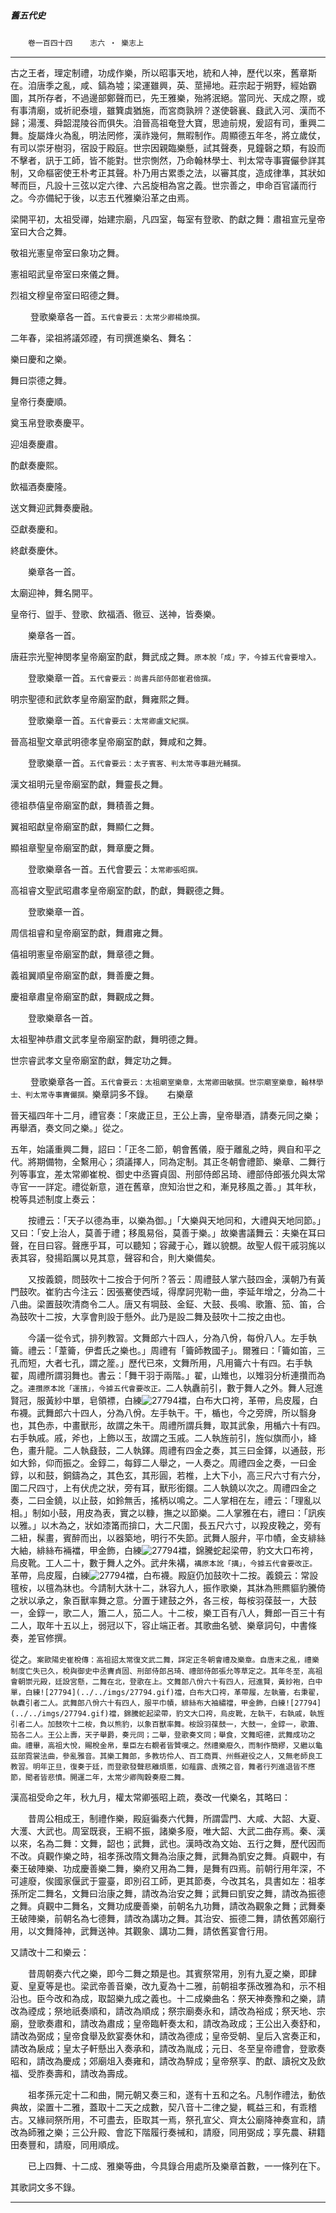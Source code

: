 

##### 舊五代史
　　`卷一百四十四`　　`志六 ‧ 樂志上`

* * *

古之王者，理定制禮，功成作樂，所以昭事天地，統和人神，歷代以來，舊章斯在。洎唐季之亂，咸、鎬為墟；梁運雖興，英、莖掃地。莊宗起于朔野，經始霸圖，其所存者，不過邊部鄭聲而已，先王雅樂，殆將泯絕。當同光、天成之際，或有事清廟，或祈祀泰壇，雖簨虡猶施，而宮商孰辨？遂使磬襄、鼗武入河、漢而不歸；湯濩、舜韶混陵谷而俱失。洎晉高祖奄登大寶，思迪前規，爰詔有司，重興二舞。旋屬烽火為亂，明法罔修，漢祚幾何，無暇制作。周顯德五年冬，將立歲仗，有司以崇牙樹羽，宿設于殿庭。世宗因親臨樂懸，試其聲奏，見鐘磬之類，有設而不擊者，訊于工師，皆不能對。世宗惻然，乃命翰林學士、判太常寺事竇儼參詳其制，又命樞密使王朴考正其聲。朴乃用古累黍之法，以審其度，造成律準，其狀如琴而巨，凡設十三弦以定六律、六呂旋相為宮之義。世宗善之，申命百官議而行之。今亦備紀于後，以志五代雅樂沿革之由焉。

梁開平初，太祖受禪，始建宗廟，凡四室，每室有登歌、酌獻之舞：肅祖宣元皇帝室曰大合之舞。

敬祖光憲皇帝室曰象功之舞。

憲祖昭武皇帝室曰來儀之舞。

烈祖文穆皇帝室曰昭德之舞。

　　
登歌樂章各一首。`五代會要云：太常少卿楊煥撰。`

二年春，梁祖將議郊禋，有司撰進樂名、舞名：

樂曰慶和之樂。

舞曰崇德之舞。

皇帝行奏慶順。

奠玉帛登歌奏慶平。

迎俎奏慶肅。

酌獻奏慶熙。

飲福酒奏慶隆。

送文舞迎武舞奏慶融。

亞獻奏慶和。

終獻奏慶休。

　　樂章各一首。

太廟迎神，舞名開平。

皇帝行、盥手、登歌、飲福酒、徹豆、送神，皆奏樂。

　　樂章各一首。

唐莊宗光聖神閔孝皇帝廟室酌獻，舞武成之舞。`原本脫「成」字，今據五代會要增入。`

　　登歌樂章一首。`五代會要云：尚書兵部侍郎崔君儉撰。`

明宗聖德和武欽孝皇帝廟室酌獻，舞雍熙之舞。

　　登歌樂章一首。`五代會要云：太常卿盧文紀撰。`

晉高祖聖文章武明德孝皇帝廟室酌獻，舞咸和之舞。

　　登歌樂章一首。`五代會要云：太子賓客、判太常寺事趙光輔撰。`

漢文祖明元皇帝廟室酌獻，舞靈長之舞。

德祖恭僖皇帝廟室酌獻，舞積善之舞。

翼祖昭獻皇帝廟室酌獻，舞顯仁之舞。

顯祖章聖皇帝廟室酌獻，舞章慶之舞。

　　登歌樂章各一首。五代會要云：`太常卿張昭撰。`

高祖睿文聖武昭肅孝皇帝廟室酌獻，酌獻，舞觀德之舞。

　　登歌樂章一首。

周信祖睿和皇帝廟室酌獻，舞肅雍之舞。

僖祖明憲皇帝廟室酌獻，舞章德之舞。

義祖翼順皇帝廟室酌獻，舞善慶之舞。

慶祖章肅皇帝廟室酌獻，舞觀成之舞。

　　登歌樂章各一首。

太祖聖神恭肅文武孝皇帝廟室酌獻，舞明德之舞。

世宗睿武孝文皇帝廟室酌獻，舞定功之舞。

　　
登歌樂章各一首。`五代會要云：太祖廟室樂章，太常卿田敏撰。世宗廟室樂章，翰林學士、判太常寺事竇儼撰。`樂章詞多不錄。
　
右樂章

晉天福四年十二月，禮官奏：「來歲正旦，王公上壽，皇帝舉酒，請奏元同之樂；再舉酒，奏文同之樂。」從之。

五年，始議重興二舞，詔曰：「正冬二節，朝會舊儀，廢于離亂之時，興自和平之代。將期備物，全繫用心；須議擇人，同為定制。其正冬朝會禮節、樂章、二舞行列等事宜，差太常卿崔梲、御史中丞竇貞固、刑部侍郎呂琦、禮部侍郎張允與太常寺官一一詳定。禮從新意，道在舊章，庶知治世之和，漸見移風之善。」其年秋，梲等具述制度上奏云：

　　按禮云：「天子以德為車，以樂為御。」「大樂與天地同和，大禮與天地同節。」又曰：「安上治人，莫善于禮；移風易俗，莫善于樂。」故樂書議舞云：夫樂在耳曰聲，在目曰容。聲應乎耳，可以聽知；容藏于心，難以貌覩。故聖人假干戚羽旄以表其容，發揚蹈厲以見其意，聲容和合，則大樂備矣。

　　又按義鏡，問鼓吹十二按合于何所？答云：周禮鼓人掌六鼓四金，漢朝乃有黃門鼓吹。崔豹古今注云：因張騫使西域，得摩訶兜勒一曲，李延年增之，分為二十八曲。梁置鼓吹清商令二人。唐又有堈鼓、金鉦、大鼓、長鳴、歌簫、笳、笛，合為鼓吹十二按，大享會則設于懸外。此乃是設二舞及鼓吹十二按之由也。

　　今議一從令式，排列教習。文舞郎六十四人，分為八佾，每佾八人。左手執籥。禮云：「葦籥，伊耆氏之樂也。」周禮有「籥師教國子」。爾雅曰：「籥如笛，三孔而短，大者七孔，謂之簅。」歷代已來，文舞所用，凡用籥六十有四。右手執翟，周禮所謂羽舞也。書云：「舞干羽于兩階。」翟，山雉也，以雉羽分析連攢而為之。`連攢原本訛「運擯」，今據五代會要改正。`二人執纛前引，數于舞人之外。舞人冠進賢冠，服黃紗中單，皂領褾，白練![27794](../../imgs/27794.gif)襠，白布大口袴，革帶，烏皮履，白布襪。武舞郎六十四人，分為八佾。左手執干。干，楯也，今之旁牌，所以翳身也，其色赤，中畫獸形，故謂之朱干。周禮所謂兵舞，取其武象，用楯六十有四。右手執戚。戚，斧也，上飾以玉，故謂之玉戚。二人執旌前引，旌似旗而小，絳色，畫升龍。二人執鼗鼓，二人執鐸。周禮有四金之奏，其三曰金鐸，以通鼓，形如大鈴，仰而振之。金錞二，每錞二人舉之，一人奏之。周禮四金之奏，一曰金錞，以和鼓，銅鑄為之，其色玄，其形圓，若椎，上大下小，高三尺六寸有六分，圍二尺四寸，上有伏虎之狀，旁有耳，獸形銜鐶。二人執鐃以次之。周禮四金之奏，二曰金鐃，以止鼓，如鈴無舌，搖柄以鳴之。二人掌相在左，禮云：「理亂以相。」制如小鼓，用皮為表，實之以糠，撫之以節樂。二人掌雅在右，禮曰：「訊疾以雅。」以木為之，狀如漆筩而揜口，大二尺圍，長五尺六寸，以羖皮鞔之，旁有二紐，髹畫，賓醉而出，以器築地，明行不失節。武舞人服弁，平巾幘，金支緋絲大紬，緋絲布裲襠，甲金飾，白練![27794](../../imgs/27794.gif)襠，錦騰蛇起梁帶，豹文大口布袴，烏皮靴。工人二十，數于舞人之外。武弁朱褠，`褠原本訛「搆」，今據五代會要改正。`革帶，烏皮履，白練![27794](../../imgs/27794.gif)襠，白布襪。殿庭仍加鼓吹十二按。義鏡云：常設氊桉，以氊為牀也。今請制大牀十二，牀容九人，振作歌樂，其牀為熊羆貙豹騰倚之狀以承之，象百獸率舞之意。分置于建鼓之外，各三桉，每桉羽葆鼓一，大鼓一，金錞一，歌二人，簫二人，笳二人。十二桉，樂工百有八人，舞郎一百三十有二人，取年十五以上，弱冠以下，容止端正者。其歌曲名號、樂章詞句，中書條奏，差官修撰。

從之。`案歐陽史崔梲傳：高祖詔太常復文武二舞，詳定正冬朝會禮及樂章。自唐末之亂，禮樂制度亡失已久，梲與御史中丞竇貞固、刑部侍郎呂琦、禮部侍郎張允等草定之。其年冬至，高祖會朝崇元殿，廷設宮懸，二舞在北，登歌在上。文舞郎八佾六十有四人，冠進賢，黃紗袍，白中單，白練![27794](../../imgs/27794.gif)襠，白布大口袴，革帶履，左執籥，右秉翟，執纛引者二人。武舞郎八佾六十有四人，服平巾幘，緋絲布大袖繡襠，甲金飾，白練![27794](../../imgs/27794.gif)襠，錦騰蛇起梁帶，豹文大口袴，烏皮靴，左執干，右執戚，執旌引者二人。加鼓吹十二桉，負以熊豹，以象百獸率舞。桉設羽葆鼓一，大鼓一，金錞一，歌簫、笳各二人。王公上壽，天子舉爵，奏元同；二舉，登歌奏文同；舉食，文舞昭德，武舞成功之曲。禮畢，高祖大悅，賜梲金帛，羣臣左右覩者皆贊嘆之。然禮樂廢久，而制作簡繆，又繼以龜茲部霓裳法曲，參亂雅音。其樂工舞郎，多教坊伶人、百工商賈、州縣避役之人，又無老師良工教習。明年正旦，復奏于廷，而登歌發聲悲離煩慝，如薤露、虞殯之音，舞者行列進退皆不應節，聞者皆悲憤。開運二年，太常少卿陶穀奏廢二舞。`

漢高祖受命之年，秋九月，權太常卿張昭上疏，奏改一代樂名，其略曰：

　　昔周公相成王，制禮作樂，殿庭徧奏六代舞，所謂雲門、大咸、大韶、大夏、大濩、大武也。周室既衰，王綱不振，諸樂多廢，唯大韶、大武二曲存焉。秦、漢以來，名為二舞：文舞，韶也；武舞，武也。漢時改為文始、五行之舞，歷代因而不改。貞觀作樂之時，祖孝孫改隋文舞為治康之舞，武舞為凱安之舞。貞觀中，有秦王破陣樂、功成慶善樂二舞，樂府又用為二舞，是舞有四焉。前朝行用年深，不可遽廢，俟國家偃武于靈臺，即別召工師，更其節奏，今改其名，具書如左：祖孝孫所定二舞名，文舞曰治康之舞，請改為治安之舞；武舞曰凱安之舞，請改為振德之舞。貞觀中二舞名，文舞功成慶善樂，前朝名九功舞，請改為觀象之舞；武舞秦王破陣樂，前朝名為七德舞，請改為講功之舞。其治安、振德二舞，請依舊郊廟行用，以文舞降神，武舞送神。其觀象、講功二舞，請依舊宴會行用。

又請改十二和樂云：

　　昔周朝奏六代之樂，即今二舞之類是也。其賓祭常用，別有九夏之樂，即肆夏、皇夏等是也。梁武帝善音樂，改九夏為十二雅，前朝祖孝孫改雅為和，示不相沿也。臣今改和為成，取韶樂九成之義也。十二成樂曲名：祭天神奏豫和之樂，請改為禋成；祭地祇奏順和，請改為順成；祭宗廟奏永和，請改為裕成；祭天地、宗廟，登歌奏肅和，請改為肅成；皇帝臨軒奏太和，請改為政成；王公出入奏舒和，請改為弼成；皇帝食舉及飲宴奏休和，請改為德成；皇帝受朝、皇后入宮奏正和，請改為扆成；皇太子軒懸出入奏承和，請改為胤成；元日、冬至皇帝禮會，登歌奏昭和，請改為慶成；郊廟俎入奏雍和，請改為騂成；皇帝祭享、酌獻、讀祝文及飲福、受胙奏壽和，請改為壽成。

　　祖孝孫元定十二和曲，開元朝又奏三和，遂有十五和之名。凡制作禮法，動依典故，梁置十二雅，蓋取十二天之成數，契八音十二律之變，輒益三和，有乖稽古。又緣祠祭所用，不可盡去，臣取其一焉，祭孔宣父、齊太公廟降神奏宣和，請改為師雅之樂；三公升殿、會訖下階履行奏祴和，請廢，同用弼成；享先農、耕籍田奏豐和，請廢，同用順成。

　　已上四舞、十二成、雅樂等曲，今具錄合用處所及樂章首數，一一條列在下。

其歌詞文多不錄。

* * *

